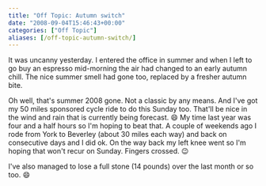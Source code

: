 ```yaml
---
title: "Off Topic: Autumn switch"
date: "2008-09-04T15:46:43+00:00"
categories: ["Off Topic"]
aliases: [/off-topic-autumn-switch/]
---
```


It was uncanny yesterday. I entered the office in summer and when I left to go buy an espresso mid-morning the air had changed to an early autumn chill. The nice summer smell had gone too, replaced by a fresher autumn bite.

Oh well, that's summer 2008 gone. Not a classic by any means. And I've got my 50 miles sponsored cycle ride to do this Sunday too. That'll be nice in the wind and rain that is currently being forecast. :smile: My time last year was four and a half hours so I'm hoping to beat that. A couple of weekends ago I rode from York to Beverley (about 30 miles each way) and back on consecutive days and I did ok. On the way back my left knee went so I'm hoping that won't recur on Sunday. Fingers crossed. :wink:

I've also managed to lose a full stone (14 pounds) over the last month or so too. :smile:
